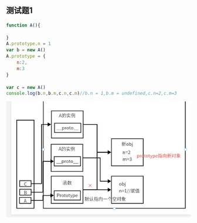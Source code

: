 
## 测试题1
````javascript
function A(){

}
A.prototype.n = 1
var b = new A()
A.prototype = {
    n:2,
    m:3
}

var c = new A()
console.log(b.n,b.m,c.n,c.m)//b.n = 1,b.m = undefined,c.n=2,c.m=3
````

![img.png](img.png)